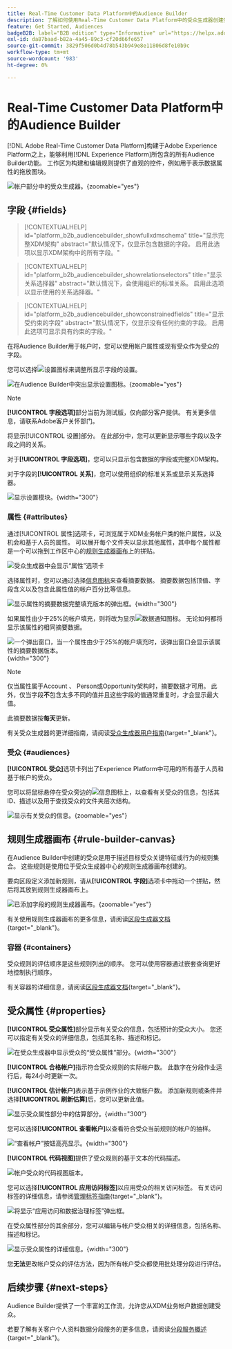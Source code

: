 ```yaml
---
title: Real-Time Customer Data Platform中的Audience Builder
description: 了解如何使用Real-Time Customer Data Platform中的受众生成器创建受众。
feature: Get Started, Audiences
badgeB2B: label="B2B edition" type="Informative" url="https://helpx.adobe.com/legal/product-descriptions/real-time-customer-data-platform-b2b-edition-prime-and-ultimate-packages.html newtab=true"
exl-id: da87baad-b82a-4a45-89c3-cf20d66fe657
source-git-commit: 3829f506d0b4d78b543b949e8e11806d8fe10b9c
workflow-type: tm+mt
source-wordcount: '983'
ht-degree: 0%

---
```


# Real-Time Customer Data Platform中的Audience Builder

[!DNL Adobe Real-Time Customer Data Platform]构建于Adobe Experience Platform之上，能够利用[!DNL Experience Platform]所包含的所有Audience Builder功能。 工作区为构建和编辑规则提供了直观的控件，例如用于表示数据属性的拖放图块。

![帐户部分中的受众生成器。](../assets/segmentation/audience-builder/audience-builder.png){zoomable="yes"}

## 字段 {#fields}

>[!CONTEXTUALHELP]
>id="platform_b2b_audiencebuilder_showfullxdmschema"
>title="显示完整XDM架构"
>abstract="默认情况下，仅显示包含数据的字段。 启用此选项以显示XDM架构中的所有字段。"

>[!CONTEXTUALHELP]
>id="platform_b2b_audiencebuilder_showrelationselectors"
>title="显示关系选择器"
>abstract="默认情况下，会使用组织的标准关系。 启用此选项以显示使用的关系选择器。"

>[!CONTEXTUALHELP]
>id="platform_b2b_audiencebuilder_showconstrainedfields"
>title="显示受约束的字段"
>abstract="默认情况下，仅显示没有任何约束的字段。 启用此选项可显示具有约束的字段。"

在将Audience Builder用于帐户时，您可以使用帐户属性或现有受众作为受众的字段。

您可以选择![设置图标](../../images/icons/settings.png)来调整所显示字段的设置。

![在Audience Builder中突出显示设置图标。](../assets/segmentation/audience-builder/select-settings.png){zoomable="yes"}

>[!NOTE]
>
>**[!UICONTROL 字段选项]**&#x200B;部分当前为测试版，仅向部分客户提供。 有关更多信息，请联系Adobe客户关怀部门。

将显示[!UICONTROL 设置]部分。 在此部分中，您可以更新显示哪些字段以及字段之间的关系。

对于&#x200B;**[!UICONTROL 字段选项]**，您可以只显示包含数据的字段或完整XDM架构。

对于字段的&#x200B;**[!UICONTROL 关系]**，您可以使用组织的标准关系或显示关系选择器。

![显示设置模块。](../assets/segmentation/audience-builder/settings.png){width="300"}

### 属性 {#attributes}

通过[!UICONTROL 属性]选项卡，可浏览属于XDM业务帐户类的帐户属性，以及机会和基于人员的属性。 可以展开每个文件夹以显示其他属性，其中每个属性都是一个可以拖到工作区中心的[规则生成器画布](#rule-builder-canvas)上的拼贴。

![受众生成器中会显示“属性”选项卡](../assets/segmentation/audience-builder/attributes.png)

选择属性时，您可以通过选择[信息图标](../../images/icons/info.png)来查看摘要数据。 摘要数据包括顶值、字段含义以及包含此属性值的帐户百分比等信息。

![显示属性的摘要数据完整填充版本的弹出框。](../assets/segmentation/audience-builder/full-summary-data.png){width="300"}

如果属性由少于25%的帐户填充，则将改为显示![数据通知图标](../../images/icons/data-notice.png)。 无论如何都将显示该属性的相同摘要数据。

![一个弹出窗口，当一个属性由少于25%的帐户填充时，该弹出窗口会显示该属性的摘要数据版本。](../assets/segmentation/audience-builder/empty-summary-data.png){width="300"}

>[!NOTE]
>
>仅当属性属于Account 、 Person或Opportunity架构时，摘要数据才可用。 此外，仅当字段&#x200B;**不**&#x200B;包含太多不同的值并且这些字段的值通常重复时，才会显示最大值。
>
>此摘要数据按&#x200B;**每天**&#x200B;更新。

有关受众生成器的更详细指南，请阅读[受众生成器用户指南](../../segmentation/ui/segment-builder.md){target="_blank"}。

### 受众 {#audiences}

**[!UICONTROL 受众]**&#x200B;选项卡列出了Experience Platform中可用的所有基于人员和基于帐户的受众。

您可以将鼠标悬停在受众旁边的![信息图标](../../images/icons/info.png)上，以查看有关受众的信息，包括其ID、描述以及用于查找受众的文件夹层次结构。

![显示有关受众的信息。](../assets/segmentation/audience-builder/audience-information.png){zoomable="yes"}

## 规则生成器画布 {#rule-builder-canvas}

在Audience Builder中创建的受众是用于描述目标受众关键特征或行为的规则集合。 这些规则是使用位于受众生成器中心的规则生成器画布创建的。

要向区段定义添加新规则，请从&#x200B;**[!UICONTROL 字段]**&#x200B;选项卡中拖动一个拼贴，然后将其放到规则生成器画布上。

![已添加字段的规则生成器画布。](../assets/segmentation/audience-builder/added-field.png){zoomable="yes"}

有关使用规则生成器画布的更多信息，请阅读[区段生成器文档](../../segmentation/ui/segment-builder.md#rule-builder-canvas){target="_blank"}。

### 容器 {#containers}

受众规则的评估顺序是这些规则列出的顺序。 您可以使用容器通过嵌套查询更好地控制执行顺序。

有关容器的详细信息，请阅读[区段生成器文档](../../segmentation/ui/segment-builder.md#containers){target="_blank"}。

## 受众属性 {#properties}

**[!UICONTROL 受众属性]**&#x200B;部分显示有关受众的信息，包括预计的受众大小。 您还可以指定有关受众的详细信息，包括其名称、描述和标记。

![在受众生成器中显示受众的“受众属性”部分。](../assets/segmentation/audience-builder/audience-properties.png){width="300"}

**[!UICONTROL 合格帐户]**&#x200B;指示符合受众规则的实际帐户数。 此数字在分段作业运行后，每24小时更新一次。

**[!UICONTROL 估计帐户]**&#x200B;表示基于示例作业的大致帐户数。 添加新规则或条件并选择&#x200B;**[!UICONTROL 刷新估算]**&#x200B;后，您可以更新此值。

![显示受众属性部分中的估算部分。](../assets/segmentation/audience-builder/account-estimates.png){width="300"}

您可以选择&#x200B;**[!UICONTROL 查看帐户]**&#x200B;以查看符合受众当前规则的帐户的抽样。

![“查看帐户”按钮高亮显示。](../assets/segmentation/audience-builder/view-accounts.png){width="300"}

**[!UICONTROL 代码视图]**&#x200B;提供了受众规则的基于文本的代码描述。

![帐户受众的代码视图版本。](../assets/segmentation/audience-builder/code-view.png)

您可以选择&#x200B;**[!UICONTROL 应用访问标签]**&#x200B;以应用受众的相关访问标签。 有关访问标签的详细信息，请参阅[管理标签指南](../../access-control/abac/ui/labels.md){target="_blank"}。

![将显示“应用访问和数据治理标签”弹出框。](../assets/segmentation/audience-builder/apply-access-labels.png)

在受众属性部分的其余部分，您可以编辑与帐户受众相关的详细信息，包括名称、描述和标记。

![显示受众属性的详细信息。](../assets/segmentation/audience-builder/audience-details.png){width="300"}

您&#x200B;**无法**&#x200B;更改帐户受众的评估方法，因为所有帐户受众都使用批处理分段进行评估。

## 后续步骤 {#next-steps}

Audience Builder提供了一个丰富的工作流，允许您从XDM业务帐户数据创建受众。

若要了解有关客户个人资料数据分段服务的更多信息，请阅读[分段服务概述](../../segmentation/home.md){target="_blank"}。
